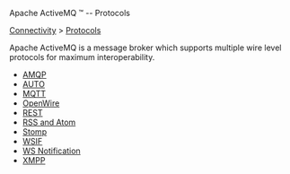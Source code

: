 Apache ActiveMQ ™ -- Protocols 

[Connectivity](../connectivity.md) > [Protocols](../Connectivity/protocols.md)


Apache ActiveMQ is a message broker which supports multiple wire level protocols for maximum interoperability.

*   [AMQP](../Connectivity/Protocols/amqp.md)
*   [AUTO](../Connectivity/Protocols/auto.md)
*   [MQTT](../Connectivity/Protocols/mqtt.md)
*   [OpenWire](../Connectivity/Protocols/openwire.md)
*   [REST](../Connectivity/Protocols/rest.md)
*   [RSS and Atom](../Connectivity/Protocols/rss-and-atom.md)
*   [Stomp](../Connectivity/Protocols/stomp.md)
*   [WSIF](../Connectivity/Protocols/wsif.md)
*   [WS Notification](../Connectivity/Protocols/ws-notification.md)
*   [XMPP](../Connectivity/Protocols/xmpp.md)

